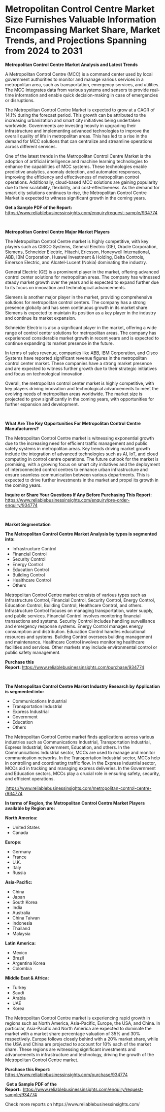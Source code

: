 <p><h1>Metropolitan Control Centre Market Size Furnishes Valuable Information Encompassing Market Share, Market Trends, and Projections Spanning from 2024 to 2031</h1></p><p><strong>Metropolitan Control Centre Market Analysis and Latest Trends</strong></p>
<p><p>A Metropolitan Control Centre (MCC) is a command center used by local government authorities to monitor and manage various services in a metropolitan area, such as transportation, emergency services, and utilities. The MCC integrates data from various systems and sensors to provide real-time information and enable quick decision-making in case of emergencies or disruptions.</p><p>The Metropolitan Control Centre Market is expected to grow at a CAGR of 14.1% during the forecast period. This growth can be attributed to the increasing urbanization and smart city initiatives being undertaken worldwide. Governments are investing heavily in upgrading their infrastructure and implementing advanced technologies to improve the overall quality of life in metropolitan areas. This has led to a rise in the demand for MCC solutions that can centralize and streamline operations across different services.</p><p>One of the latest trends in the Metropolitan Control Centre Market is the adoption of artificial intelligence and machine learning technologies to enhance the capabilities of MCC systems. These technologies enable predictive analytics, anomaly detection, and automated responses, improving the efficiency and effectiveness of metropolitan control operations. Additionally, cloud-based MCC solutions are gaining popularity due to their scalability, flexibility, and cost-effectiveness. As the demand for smart city solutions continues to rise, the Metropolitan Control Centre Market is expected to witness significant growth in the coming years.</p></p>
<p><strong>Get a Sample PDF of the Report:&nbsp;</strong> <a href="https://www.reliablebusinessinsights.com/enquiry/request-sample/934774">https://www.reliablebusinessinsights.com/enquiry/request-sample/934774</a></p>
<p>&nbsp;</p>
<p><strong>Metropolitan Control Centre Major Market Players</strong></p>
<p><p>The Metropolitan Control Centre market is highly competitive, with key players such as CISCO Systems, General Electric (GE), Oracle Corporation, Siemens, Schneider Electric, Hitachi, Ericsson, Honeywell International, ABB, IBM Corporation, Huawei Investment & Holding, Delta Controls, Emerson Electric, and Alcatel-Lucent (Nokia) dominating the industry.</p><p>General Electric (GE) is a prominent player in the market, offering advanced control center solutions for metropolitan areas. The company has witnessed steady market growth over the years and is expected to expand further due to its focus on innovation and technological advancements.</p><p>Siemens is another major player in the market, providing comprehensive solutions for metropolitan control centers. The company has a strong presence globally and has seen continuous growth in its market share. Siemens is expected to maintain its position as a key player in the industry and continue its market expansion.</p><p>Schneider Electric is also a significant player in the market, offering a wide range of control center solutions for metropolitan areas. The company has experienced considerable market growth in recent years and is expected to continue expanding its market presence in the future.</p><p>In terms of sales revenue, companies like ABB, IBM Corporation, and Cisco Systems have reported significant revenue figures in the metropolitan control center market. These companies have a strong market presence and are expected to witness further growth due to their strategic initiatives and focus on technological innovation.</p><p>Overall, the metropolitan control center market is highly competitive, with key players driving innovation and technological advancements to meet the evolving needs of metropolitan areas worldwide. The market size is projected to grow significantly in the coming years, with opportunities for further expansion and development.</p></p>
<p>&nbsp;</p>
<p><strong>What Are The Key Opportunities For Metropolitan Control Centre Manufacturers?</strong></p>
<p><p>The Metropolitan Control Centre market is witnessing exponential growth due to the increasing need for efficient traffic management and public safety systems in metropolitan areas. Key trends driving market growth include the integration of advanced technologies such as AI, IoT, and cloud computing in control centre operations. The future outlook for the market is promising, with a growing focus on smart city initiatives and the deployment of interconnected control centres to enhance urban infrastructure and ensure seamless communication between various departments. This is expected to drive further investments in the market and propel its growth in the coming years.</p></p>
<p><strong>Inquire or Share Your Questions If Any Before Purchasing This Report:</strong> <a href="https://www.reliablebusinessinsights.com/enquiry/pre-order-enquiry/934774">https://www.reliablebusinessinsights.com/enquiry/pre-order-enquiry/934774</a></p>
<p>&nbsp;</p>
<p><strong>Market Segmentation</strong></p>
<p><strong>The Metropolitan Control Centre Market Analysis by types is segmented into:</strong></p>
<p><ul><li>Infrastructure Control</li><li>Financial Control</li><li>Security Control</li><li>Energy Control</li><li>Education Control</li><li>Building Control</li><li>Healthcare Control</li><li>Others</li></ul></p>
<p><p>Metropolitan Control Centre market consists of various types such as Infrastructure Control, Financial Control, Security Control, Energy Control, Education Control, Building Control, Healthcare Control, and others. Infrastructure Control focuses on managing transportation, water supply, and public services. Financial Control involves monitoring financial transactions and systems. Security Control includes handling surveillance and emergency response systems. Energy Control manages energy consumption and distribution. Education Control handles educational resources and systems. Building Control oversees building management and maintenance. Healthcare Control involves monitoring healthcare facilities and services. Other markets may include environmental control or public safety management.</p></p>
<p><strong>Purchase this Report:&nbsp;</strong><a href="https://www.reliablebusinessinsights.com/purchase/934774">https://www.reliablebusinessinsights.com/purchase/934774</a></p>
<p>&nbsp;</p>
<p><strong>The Metropolitan Control Centre Market Industry Research by Application is segmented into:</strong></p>
<p><ul><li>Communications Industrial</li><li>Transportation Industrial</li><li>Express Industrial</li><li>Government</li><li>Education</li><li>Others</li></ul></p>
<p><p>The Metropolitan Control Centre market finds applications across various industries such as Communications Industrial, Transportation Industrial, Express Industrial, Government, Education, and others. In the Communications Industrial sector, MCCs are used to manage and monitor communication networks. In the Transportation Industrial sector, MCCs help in controlling and coordinating traffic flow. In the Express Industrial sector, MCCs aid in tracking and managing express deliveries. In the Government and Education sectors, MCCs play a crucial role in ensuring safety, security, and efficient operations.</p></p>
<p><a href="https://www.reliablebusinessinsights.com/metropolitan-control-centre-r934774">&nbsp;https://www.reliablebusinessinsights.com/metropolitan-control-centre-r934774</a></p>
<p><strong>In terms of Region, the Metropolitan Control Centre Market Players available by Region are:</strong></p>
<p>
    <p> <strong> North America: </strong>
        <ul>
            <li>United States</li>
            <li>Canada</li>
        </ul>
        </p> 
    <p> <strong> Europe: </strong>
        <ul>
            <li>Germany</li>
            <li>France</li>
            <li>U.K.</li>
            <li>Italy</li>
            <li>Russia</li>
        </ul>
        </p> 
    <p> <strong> Asia-Pacific: </strong>
        <ul>
            <li>China</li>
            <li>Japan</li>
            <li>South Korea</li>
            <li>India</li>
            <li>Australia</li>
            <li>China Taiwan</li>
            <li>Indonesia</li>
            <li>Thailand</li>
            <li>Malaysia</li>
        </ul>
        </p> 
    <p> <strong> Latin America: </strong>
        <ul>
            <li>Mexico</li>
            <li>Brazil</li>
            <li>Argentina Korea</li>
            <li>Colombia</li>
        </ul>
        </p> 
    <p> <strong> Middle East & Africa: </strong>
        <ul>
            <li>Turkey</li>
            <li>Saudi</li>
            <li>Arabia</li>
            <li>UAE</li>
            <li>Korea</li>
        </ul>
    </p>
    </p>
<p><p>The Metropolitan Control Centre market is experiencing rapid growth in regions such as North America, Asia-Pacific, Europe, the USA, and China. In particular, Asia-Pacific and North America are expected to dominate the market with a market share percentage valuation of 35% and 30% respectively. Europe follows closely behind with a 20% market share, while the USA and China are projected to account for 10% each of the market share. These regions are witnessing significant investments and advancements in infrastructure and technology, driving the growth of the Metropolitan Control Centre market.</p></p>
<p><strong>Purchase this Report: </strong><a href="https://www.reliablebusinessinsights.com/purchase/934774">https://www.reliablebusinessinsights.com/purchase/934774</a></p>
<p>&nbsp;<strong>Get a Sample PDF of the Report:&nbsp;&nbsp;</strong><a href="https://www.reliablebusinessinsights.com/enquiry/request-sample/934774">https://www.reliablebusinessinsights.com/enquiry/request-sample/934774</a></p>
<p><strong></strong></p>
<p>Check more reports on https://www.reliablebusinessinsights.com/</p>